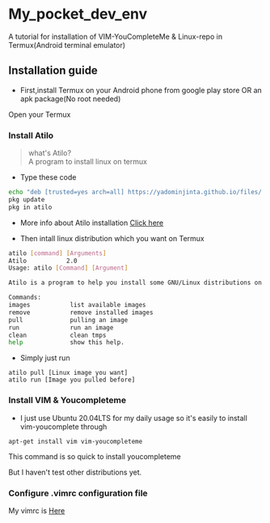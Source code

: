 # My_pocket_dev_env
A tutorial for installation of VIM-YouCompleteMe &amp; Linux-repo in Termux(Android terminal emulator)
## Installation guide
- First,install Termux on your Android phone from google play store OR an apk package(No root needed)

Open your Termux
### Install Atilo
> what's Atilo?<br>
> A program to install linux on termux

- Type these code
```bash
echo "deb [trusted=yes arch=all] https://yadominjinta.github.io/files/ termux extras" >> $PREFIX/etc/apt/sources.list
pkg update
pkg in atilo
```
- More info about Atilo installation [Click here](https://github.com/YadominJinta/atilo/blob/master/README.md)

- Then intall linux distribution which you want on Termux
```bash
atilo [command] [Arguments]
Atilo           2.0
Usage: atilo [Command] [Argument]

Atilo is a program to help you install some GNU/Linux distributions on Termux.

Commands:
images           list available images
remove           remove installed images
pull             pulling an image
run              run an image
clean            clean tmps
help             show this help.
```
- Simply just run
```
atilo pull [Linux image you want]
atilo run [Image you pulled before]
```
### Install VIM & Youcompleteme
- I just use Ubuntu 20.04LTS for my daily usage
so it's easily to install vim-youcomplete through 
```
apt-get install vim vim-youcompleteme
```
This command is so quick to install youcompleteme

But I haven't test other distributions yet.
### Configure .vimrc configuration file
My vimrc is [Here](https://github.com/zhzhzhy/My_vimrc)
